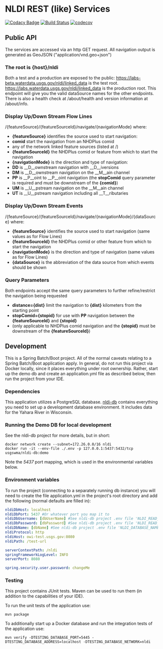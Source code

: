 # NLDI REST (like) Services

[![Codacy Badge](https://api.codacy.com/project/badge/Grade/f0153ed6b07340bda3c04d6f05df6e8c)](https://app.codacy.com/app/usgs_wma_dev/nldi-services?utm_source=github.com&utm_medium=referral&utm_content=ACWI-SSWD/nldi-services&utm_campaign=Badge_Grade_Settings)
[![Build Status](https://travis-ci.org/ACWI-SSWD/nldi-services.svg?branch=master)](https://travis-ci.org/ACWI-SSWD/nldi-services)
[![codecov](https://codecov.io/gh/ACWI-SSWD/nldi-services/branch/master/graph/badge.svg)](https://codecov.io/gh/ACWI-SSWD/nldi-services)

## Public API
The services are accessed via an http GET request. All navigation output is generated as GeoJSON ("application/vnd.geo+json")

### The root is {host}/nldi
Both a test and a production are exposed to the public:
  <https://labs-beta.waterdata.usgs.gov/nldi/linked_data> is the test root.
  <https://labs.waterdata.usgs.gov/nldi/linked_data> is the production root.
This endpoint will give you the valid dataSource names for the other endpoints. There is also a health check at /about/health and version information at /about/info.

### Display Up/Down Stream Flow Lines
/{featureSource}/{featureSourceId}/navigate/{navigationMode} where:
*   __{featureSource}__ identifies the source used to start navigation:
*   __comid__ start the navigation from an NHDPlus comid
*   any of the network linked feature sources (listed at /)
*   __{featureSourceId}__ the NHDPlus comid or feature from which to start the navigation
*   __{navigationMode}__ is the direction and type of navigation:
*   __DD__ is __D__ownstream navigation with __D__iversions
*   __DM__ is __D__ownstream navigation on the __M__ain channel
*   __PP__ is __P__oint to __P__oint navigation (the __stopComid__ query parameter is required and must be downstream of the __{comid}__)
*   __UM__ is __U__pstream navigation on the __M__ain channel
*   __UT__ is __U__pstream navigation including all __T__ributaries

### Display Up/Down Stream Events
/{featureSource}/{featureSourceId}/navigate/{navigationMode}/{dataSource} where:
*   __{featureSource}__ identifies the source used to start navigation  (same values as for Flow Lines)
*   __{featureSourceId}__ the NHDPlus comid or other feature from which to start the navigation
*   __{navigationMode}__ is the direction and type of navigation (same values as for Flow Lines)
*   __{dataSource}__ is the abbreviation of the data source from which events should be shown

### Query Parameters
Both endpoints accept the same query parameters to further refine/restrict the navigation being requested
*   __distance={dist}__ limit the navigation to __{dist}__ kilometers from the starting point
*   __stopComid={stopid}__ for use with __PP__ navigation between the __{featureSourceId}__ and __{stopid}__
*   (only applicable to NHDPlus comid navigation and the __{stopid}__ must be downstream of the __{featureSourceId}__)

## Development
This is a Spring Batch/Boot project.  All of the normal caveats relating to a Spring Batch/Boot application apply.
In general, do not run this project via Docker locally, since it places everything under root ownership.
Rather, start up the demo db and create an application.yml file as described below, then run the project from your IDE.

### Dependencies
This application utilizes a PostgreSQL database.
[nldi-db](https://github.com/ACWI-SSWD/nldi-db) contains everything you need to set up a development database environment. It includes data for the Yahara River in Wisconsin.

### Running the Demo DB for local development
See the nldi-db project for more details, but in short:
```shell
docker network create --subnet=172.26.0.0/16 nldi
docker run -it --env-file ./.env -p 127.0.0.1:5437:5432/tcp usgswma/nldi-db:demo
```
Note the _5437_ port mapping, which is used in the environmental variables below.

### Environment variables
To run the project (connecting to a separately running db instance) you will need to create the file application.yml in the project's root directory and add the following (normal defaults are filled in):
```yaml
nldiDbHost: localhost
nldiDbPort: 5437 #Or whatever port you map it to
nldiDbUsername: [dbUserName] #See nldi-db project .env file 'NLDI_READ_ONLY_USERNAME'
nldiDbPassword: [dbPassword] #See nldi-db project .env file 'NLDI_READ_ONLY_PASSWORD'
nldiDbName: [dbName] #See nldi-db project .env file 'NLDI_DATABASE_NAME'
nldiProtocol: http
nldiHost: owi-test.usgs.gov:8080
nldiPath: /test-url

serverContextPath: /nldi
springFrameworkLogLevel: INFO
serverPort: 8080

spring.security.user.password: changeMe
```

### Testing
This project contains JUnit tests. Maven can be used to run them (in addition to the capabilities of your IDE).

To run the unit tests of the application use:

```shell
mvn package
```

To additionally start up a Docker database and run the integration tests of the application use:

```shell
mvn verify -DTESTING_DATABASE_PORT=5445 -DTESTING_DATABASE_ADDRESS=localhost -DTESTING_DATABASE_NETWORK=nldi
```
